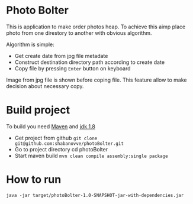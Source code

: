 # Photo Bolter
This is application to make order photos heap.
To achieve this aimp place photo from one direstory to
another with obvious algorithm.

Algorithm is simple:

* Get create date from jpg file metadate
* Construct destination directory path according to create date
* Copy file by pressing `Enter` button on keyboard

Image from jpg file is shown before coping file. This feature allow
to make decision about necessary copy.

# Build project

To build you need [Maven](https://maven.apache.org/) and [jdk 1.8](https://www.oracle.com/technetwork/java/javase/downloads/jdk8-downloads-2133151.html)
* Get project from github ```git clone git@github.com:shabanovve/photoBolter.git```
* Go to project directory cd  photoBolter
* Start maven build ```mvn clean compile assembly:single package```

# How to run

```java -jar target/photoBolter-1.0-SNAPSHOT-jar-with-dependencies.jar```
